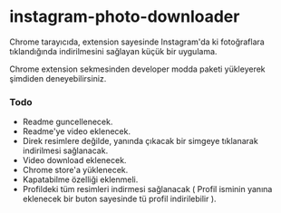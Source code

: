 # instagram-photo-downloader

Chrome tarayıcıda, extension sayesinde Instagram'da ki fotoğraflara tıklandığında indirilmesini sağlayan küçük bir uygulama.


Chrome extension sekmesinden developer modda paketi yükleyerek şimdiden deneyebilirsiniz.

### Todo
  - Readme guncellenecek.
  - Readme'ye video eklenecek.
  - Direk resimlere değilde, yanında çıkacak bir simgeye tıklanarak indirilmesi sağlanacak.
  - Video download eklenecek.
  - Chrome store'a yüklenecek.
  - Kapatabilme özelliği eklenmeli.
  - Profildeki tüm resimleri indirmesi sağlanacak ( Profil isminin yanına eklenecek bir buton sayesinde tü profil indirilebilir ).
